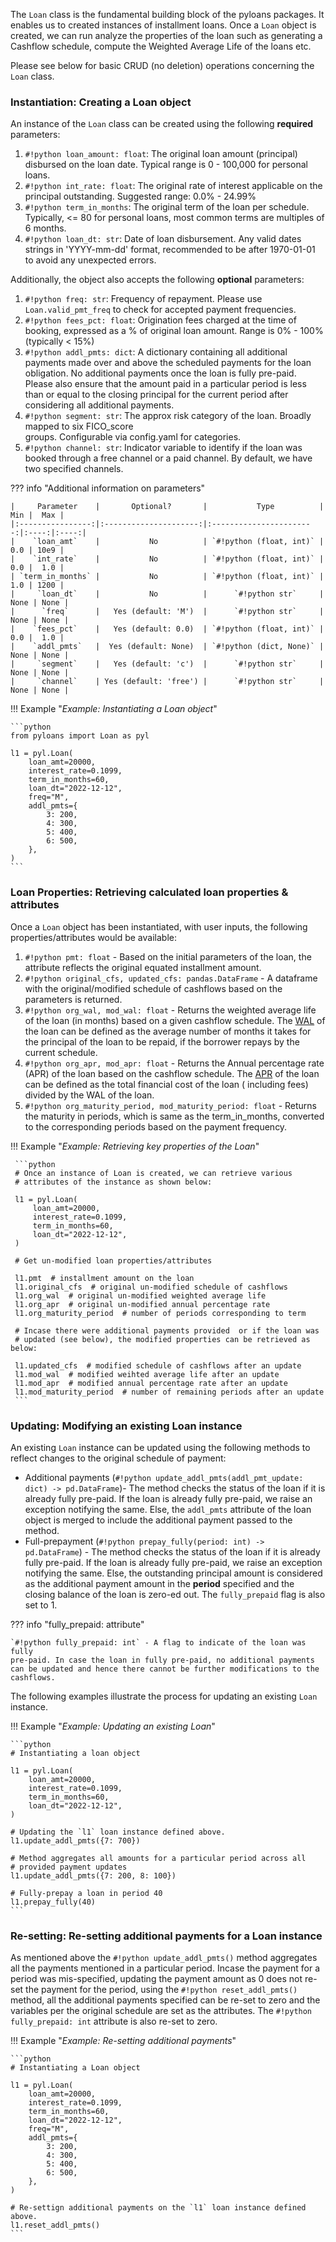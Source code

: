 
The `Loan` class is the fundamental building block of the pyloans packages. It
enables us to created instances of installment loans. Once a `Loan` object is
created, we can run analyze the properties of the loan such as generating a
Cashflow schedule, compute the Weighted Average Life of the loans etc.

Please see below for basic CRUD (no deletion) operations concerning the `Loan`
class.

### **Instantiation**: Creating a Loan object

An instance of the `Loan` class can be created using the following
**required** parameters:

1. `#!python loan_amount: float`: The original loan amount (principal)
   disbursed  on the loan  date. Typical range is 0 - 100,000 for
   personal loans.
2. `#!python int_rate: float`: The original rate of interest applicable on the
   principal outstanding. Suggested range: 0.0% - 24.99%
3. `#!python term_in_months`: The original term of the loan per schedule.
   Typically, <= 80 for personal loans, most common terms are multiples of
   6 months.
4. `#!python loan_dt: str`: Date of loan disbursement. Any valid dates
   strings in 'YYYY-mm-dd' format, recommended to be after 1970-01-01 to avoid
   any unexpected errors.

Additionally, the object also accepts the following **optional** parameters:

1. `#!python freq: str`: Frequency of repayment.
   Please use `Loan.valid_pmt_freq` to check for accepted payment
   frequencies.
2. `#!python fees_pct: float`: Origination fees charged at the time of
   booking, expressed as a % of original loan amount. Range is 0% - 100%
   (typically < 15%)
3. `#!python addl_pmts: dict`: A dictionary containing all additional payments
   made over and above the scheduled payments for the loan obligation. No
     additional payments once the loan is fully pre-paid. Please also
     ensure that the amount paid in a particular period is less than or
     equal to the closing principal for the current period after
     considering all additional payments.
4. `#!python segment: str`: The approx risk category of the loan. Broadly
   mapped to six FICO_score<br>groups. Configurable via config.yaml for
   categories.
5. `#!python channel: str`: Indicator variable to identify if the loan was
   booked through a free channel or a paid channel. By default, we have two
   specified channels.

??? info "Additional information on parameters"

    |     Parameter    |       Optional?       |           Type          |  Min |  Max |
    |:----------------:|:---------------------:|:-----------------------:|:----:|:----:|
    |    `loan_amt`    |           No          | `#!python (float, int)` |  0.0 | 10e9 |
    |    `int_rate`    |           No          | `#!python (float, int)` |  0.0 |  1.0 |
    | `term_in_months` |           No          | `#!python (float, int)` |  1.0 | 1200 |
    |     `loan_dt`    |           No          |      `#!python str`     | None | None |
    |      `freq`      |   Yes (default: 'M')  |      `#!python str`     | None | None |
    |    `fees_pct`    |   Yes (default: 0.0)  | `#!python (float, int)` |  0.0 |  1.0 |
    |    `addl_pmts`   |  Yes (default: None)  | `#!python (dict, None)` | None | None |
    |     `segment`    |   Yes (default: 'c')  |      `#!python str`     | None | None |
    |     `channel`    | Yes (default: 'free') |      `#!python str`     | None | None |

!!! Example "*Example: Instantiating a Loan object*"

    ```python
    from pyloans import Loan as pyl

    l1 = pyl.Loan(
        loan_amt=20000,
        interest_rate=0.1099,
        term_in_months=60,
        loan_dt="2022-12-12",
        freq="M",
        addl_pmts={
            3: 200,
            4: 300,
            5: 400,
            6: 500,
        },
    )
    ```

### **Loan Properties**: Retrieving calculated loan properties & attributes

Once a `Loan` object has been instantiated, with user inputs,
the following properties/attributes would be available:

1. `#!python pmt: float` - Based on the initial parameters of the loan,
the attribute reflects the original equated installment amount.
2.  `#!python original_cfs, updated_cfs: pandas.DataFrame` - A dataframe with
the original/modified schedule of cashflows based on the parameters is
returned.
3.  `#!python org_wal, mod_wal: float` - Returns the weighted
average life of the loan (in months) based on a given cashflow schedule.
The [WAL](https://en.wikipedia.org/wiki/Weighted-average_life) of the
loan can be defined as the average number of months it takes for the
principal of the loan to be repaid, if the borrower repays by the
current schedule.
4.  `#!python org_apr, mod_apr: float` - Returns the Annual percentage
rate (APR) of the loan based on the cashflow schedule.
The [APR](https://en.wikipedia.org/wiki/Annual_percentage_rate) of the
loan can be defined as the total financial cost of the loan (
including fees) divided by the WAL of the loan.
5. `#!python org_maturity_period, mod_maturity_period: float` - Returns the
maturity in periods, which is same as the term_in_months, converted to the
corresponding periods based on the payment frequency.

!!! Example "*Example: Retrieving key properties of the Loan*"

     ```python
     # Once an instance of Loan is created, we can retrieve various
     # attributes of the instance as shown below:

     l1 = pyl.Loan(
         loan_amt=20000,
         interest_rate=0.1099,
         term_in_months=60,
         loan_dt="2022-12-12",
     )

     # Get un-modified loan properties/attributes

     l1.pmt  # installment amount on the loan
     l1.original_cfs  # original un-modified schedule of cashflows
     l1.org_wal  # original un-modified weighted average life
     l1.org_apr  # original un-modified annual percentage rate
     l1.org_maturity_period  # number of periods corresponding to term

     # Incase there were additional payments provided  or if the loan was
     # updated (see below), the modified properties can be retrieved as below:

     l1.updated_cfs  # modified schedule of cashflows after an update
     l1.mod_wal  # modified weihted average life after an update
     l1.mod_apr  # modified annual percentage rate after an update
     l1.mod_maturity_period  # number of remaining periods after an update
     ```

### **Updating**: Modifying an existing Loan instance

An existing `Loan` instance can be updated using the following methods to
reflect changes to the original schedule of payment:

* Additional payments (`#!python update_addl_pmts(addl_pmt_update: dict) -> pd.DataFrame`)-
The method checks the status of the loan if it is already fully pre-paid. If
the loan is already fully pre-paid, we raise an exception notifying the same.
Else, the `addl_pmts` attribute of the loan object is merged to
include the additional payment passed to the method.
* Full-prepayment (`#!python prepay_fully(period: int) -> pd.DataFrame`) -
The method checks the status of the loan if it is already fully pre-paid. If
the loan is already fully pre-paid, we raise an exception notifying the
same. Else, the outstanding principal amount is considered as the
additional payment amount in the **period** specified and the closing
balance of the loan is zero-ed out. The  `fully_prepaid` flag is also set to 1.

??? info "fully_prepaid: attribute"

    `#!python fully_prepaid: int` - A flag to indicate of the loan was fully
    pre-paid. In case the loan in fully pre-paid, no additional payments
    can be updated and hence there cannot be further modifications to the
    cashflows.

The following examples illustrate the process for updating an existing `Loan`
instance.

!!! Example "*Example: Updating an existing Loan*"

    ```python
    # Instantiating a loan object

    l1 = pyl.Loan(
        loan_amt=20000,
        interest_rate=0.1099,
        term_in_months=60,
        loan_dt="2022-12-12",
    )

    # Updating the `l1` loan instance defined above.
    l1.update_addl_pmts({7: 700})

    # Method aggregates all amounts for a particular period across all
    # provided payment updates
    l1.update_addl_pmts({7: 200, 8: 100})

    # Fully-prepay a loan in period 40
    l1.prepay_fully(40)
    ```

### **Re-setting**: Re-setting additional payments for a Loan instance
As mentioned above the `#!python update_addl_pmts()` method aggregates all
the payments mentioned in a particular period. Incase the payment for a
period was mis-specified, updating the payment amount as 0 does not re-set
the payment for the period, using the `#!python reset_addl_pmts()` method,
all  the additional payments specified can be re-set to zero and the
variables per the original schedule are set as the attributes. The
`#!python fully_prepaid: int` attribute is also re-set to zero.

!!! Example "*Example: Re-setting additional payments*"

    ```python
    # Instantiating a Loan object

    l1 = pyl.Loan(
        loan_amt=20000,
        interest_rate=0.1099,
        term_in_months=60,
        loan_dt="2022-12-12",
        freq="M",
        addl_pmts={
            3: 200,
            4: 300,
            5: 400,
            6: 500,
        },
    )

    # Re-settign additional payments on the `l1` loan instance defined above.
    l1.reset_addl_pmts()
    ```
